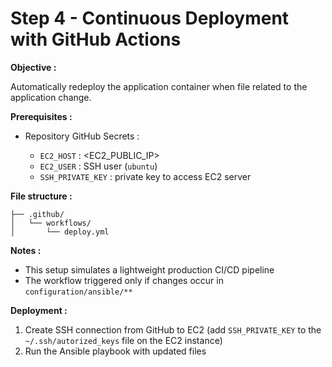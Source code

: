 # Step 4 - Continuous Deployment with GitHub Actions

**Objective :**

Automatically redeploy the application container when file related to the application change.

**Prerequisites :**

- Repository GitHub Secrets :

	- `EC2_HOST` : <EC2_PUBLIC_IP>
	- `EC2_USER` : SSH user (`ubuntu`)
	- `SSH_PRIVATE_KEY` : private key to access EC2 server

**File structure :**

```
├── .github/
│   └── workflows/
│       └── deploy.yml
```

**Notes :**

- This setup simulates a lightweight production CI/CD pipeline
- The workflow triggered only if changes occur in `configuration/ansible/**`

**Deployment :**

1. Create SSH connection from GitHub to EC2 (add `SSH_PRIVATE_KEY` to the `~/.ssh/autorized_keys` file on the EC2 instance)
2. Run the Ansible playbook with updated files
